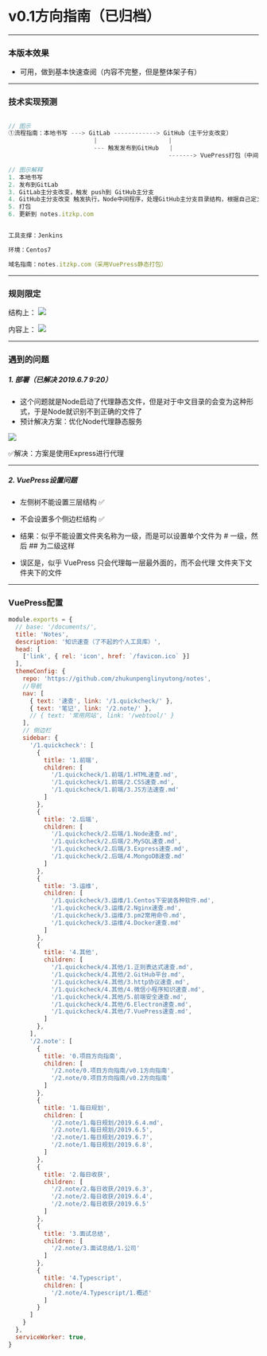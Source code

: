 # v0.1方向指南（已归档）

---

### 本版本效果

- 可用，做到基本快速查阅（内容不完整，但是整体架子有）

---

### 技术实现预测

```javascript

// 图示
①流程指南：本地书写 ---> GitLab ------------> GitHub（主干分支改变）
                        |                    |
                        --- 触发发布到GitHub   |
                                             -------> VuePress打包（中间层Node处理目录结构，将根据规则生成的更新到 .vuepress文件夹下） ---> 更新 notes.itzkp.com

// 图示解释
1. 本地书写
2. 发布到GitLab
3. GitLab主分支改变，触发 push到 GitHub主分支
4. GitHub主分支改变 触发执行，Node中间程序，处理GitHub主分支目录结构，根据自己定义规则生成，.vuepress 下的 config.js
5. 打包
6. 更新到 notes.itzkp.com


工具支撑：Jenkins

环境：Centos7

域名指南：notes.itzkp.com（采用VuePress静态打包）

```

---

### 规则限定

结构上：
<img src="https://itzkp-1253302184.cos.ap-beijing.myqcloud.com/notes/2.note/0.%E9%A1%B9%E7%9B%AE%E6%96%B9%E5%90%91%E6%8C%87%E5%8D%97/1.png" />

内容上：
<img src="https://itzkp-1253302184.cos.ap-beijing.myqcloud.com/notes/2.note/0.%E9%A1%B9%E7%9B%AE%E6%96%B9%E5%90%91%E6%8C%87%E5%8D%97/2.png" />

---

### 遇到的问题

##### 1. 部署（已解决 2019.6.7 9:20）

- 这个问题就是Node启动了代理静态文件，但是对于中文目录的会变为这种形式，于是Node就识别不到正确的文件了
- 预计解决方案：优化Node代理静态服务

<img src="https://itzkp-1253302184.cos.ap-beijing.myqcloud.com/notes/2.note/0.%E9%A1%B9%E7%9B%AE%E6%96%B9%E5%90%91%E6%8C%87%E5%8D%97/3.png" />

✅解决：方案是使用Express进行代理

---

##### 2. VuePress设置问题

- 左侧树不能设置三层结构 ✅
- 不会设置多个侧边栏结构 ✅

- 结果：似乎不能设置文件夹名称为一级，而是可以设置单个文件为 # 一级，然后 ## 为二级这样
- 误区是，似乎 VuePress 只会代理每一层最外面的，而不会代理 文件夹下文件夹下的文件

---

### VuePress配置

```javascript
module.exports = {
  // base: '/documents/',
  title: 'Notes',
  description: '知识速查（了不起的个人工具库）',
  head: [
    ['link', { rel: 'icon', href: `/favicon.ico` }]
  ],
  themeConfig: {
    repo: 'https://github.com/zhukunpenglinyutong/notes',
    //导航
    nav: [
      { text: '速查', link: '/1.quickcheck/' },
      { text: '笔记', link: '/2.note/' },
      // { text: '常用网站', link: '/webtool/' }
    ],
    // 侧边栏
    sidebar: {
      '/1.quickcheck': [
        {
          title: '1.前端',
          children: [
            '/1.quickcheck/1.前端/1.HTML速查.md',
            '/1.quickcheck/1.前端/2.CSS速查.md',
            '/1.quickcheck/1.前端/3.JS方法速查.md'
          ]
        },
        {
          title: '2.后端',
          children: [
            '/1.quickcheck/2.后端/1.Node速查.md',
            '/1.quickcheck/2.后端/2.MySQL速查.md',
            '/1.quickcheck/2.后端/3.Express速查.md',
            '/1.quickcheck/2.后端/4.MongoDB速查.md'
          ]
        },
        {
          title: '3.运维',
          children: [
            '/1.quickcheck/3.运维/1.Centos下安装各种软件.md',
            '/1.quickcheck/3.运维/2.Nginx速查.md',
            '/1.quickcheck/3.运维/3.pm2常用命令.md',
            '/1.quickcheck/3.运维/4.Docker速查.md'
          ]
        },
        {
          title: '4.其他',
          children: [
            '/1.quickcheck/4.其他/1.正则表达式速查.md',
            '/1.quickcheck/4.其他/2.GitHub平台.md',
            '/1.quickcheck/4.其他/3.http协议速查.md',
            '/1.quickcheck/4.其他/4.微信小程序知识速查.md',
            '/1.quickcheck/4.其他/5.前端安全速查.md',
            '/1.quickcheck/4.其他/6.Electron速查.md',
            '/1.quickcheck/4.其他/7.VuePress速查.md',
          ]
        },
      ],
      '/2.note': [
        {
          title: '0.项目方向指南',
          children: [
            '/2.note/0.项目方向指南/v0.1方向指南',
            '/2.note/0.项目方向指南/v0.2方向指南'
          ]
        },
        {
          title: '1.每日规划',
          children: [
            '/2.note/1.每日规划/2019.6.4.md',
            '/2.note/1.每日规划/2019.6.5',
            '/2.note/1.每日规划/2019.6.7',
            '/2.note/1.每日规划/2019.6.8',
          ]
        },
        {
          title: '2.每日收获',
          children: [
            '/2.note/2.每日收获/2019.6.3',
            '/2.note/2.每日收获/2019.6.4',
            '/2.note/2.每日收获/2019.6.5'
          ]
        },
        {
          title: '3.面试总结',
          children: [
            '/2.note/3.面试总结/1.公司'
          ]
        },
        {
          title: '4.Typescript',
          children: [
            '/2.note/4.Typescript/1.概述'
          ]
        }
      ]
    }
  },
  serviceWorker: true,
}
```